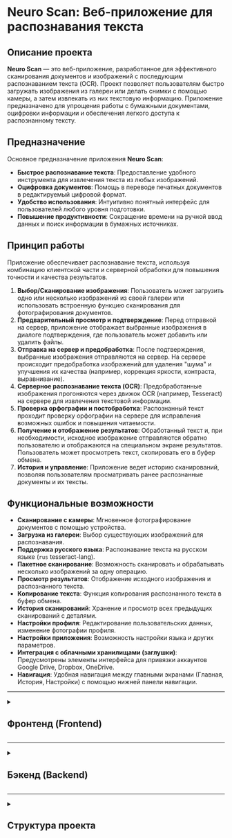 # Neuro Scan: Веб-приложение для распознавания текста

## Описание проекта

**Neuro Scan** — это веб-приложение, разработанное для эффективного сканирования документов и изображений с последующим распознаванием текста (OCR). Проект позволяет пользователям быстро загружать изображения из галереи или делать снимки с помощью камеры, а затем извлекать из них текстовую информацию. Приложение предназначено для упрощения работы с бумажными документами, оцифровки информации и обеспечения легкого доступа к распознанному тексту.

## Предназначение

Основное предназначение приложения **Neuro Scan**:

*   **Быстрое распознавание текста**: Предоставление удобного инструмента для извлечения текста из любых изображений.
*   **Оцифровка документов**: Помощь в переводе печатных документов в редактируемый цифровой формат.
*   **Удобство использования**: Интуитивно понятный интерфейс для пользователей любого уровня подготовки.
*   **Повышение продуктивности**: Сокращение времени на ручной ввод данных и поиск информации в бумажных источниках.

## Принцип работы

Приложение обеспечивает распознавание текста, используя комбинацию клиентской части и серверной обработки для повышения точности и качества результатов.

1.  **Выбор/Сканирование изображения**: Пользователь может загрузить одно или несколько изображений из своей галереи или использовать встроенную функцию сканирования для фотографирования документов.
2.  **Предварительный просмотр и подтверждение**: Перед отправкой на сервер, приложение отображает выбранные изображения в диалоге подтверждения, где пользователь может добавить или удалить файлы.
3.  **Отправка на сервер и предобработка**: После подтверждения, выбранные изображения отправляются на сервер. На сервере происходит предобработка изображений для удаления "шума" и улучшения их качества (например, коррекция яркости, контраста, выравнивание).
4.  **Серверное распознавание текста (OCR)**: Предобработанные изображения прогоняются через движок OCR (например, Tesseract) на сервере для извлечения текстовой информации.
5.  **Проверка орфографии и постобработка**: Распознанный текст проходит проверку орфографии на сервере для исправления возможных ошибок и повышения читаемости.
6.  **Получение и отображение результатов**: Обработанный текст и, при необходимости, исходное изображение отправляются обратно пользователю и отображаются на специальном экране результатов. Пользователь может просмотреть текст, скопировать его в буфер обмена.
7.  **История и управление**: Приложение ведет историю сканирований, позволяя пользователям просматривать ранее распознанные документы и их тексты.

## Функциональные возможности

*   **Сканирование с камеры**: Мгновенное фотографирование документов с помощью устройства.
*   **Загрузка из галереи**: Выбор существующих изображений для распознавания.
*   **Поддержка русского языка**: Распознавание текста на русском языке (`rus` tesseract-lang).
*   **Пакетное сканирование**: Возможность сканировать и обрабатывать несколько изображений за одну операцию.
*   **Просмотр результатов**: Отображение исходного изображения и распознанного текста.
*   **Копирование текста**: Функция копирования распознанного текста в буфер обмена.
*   **История сканирований**: Хранение и просмотр всех предыдущих сканирований с деталями.
*   **Настройки профиля**: Редактирование пользовательских данных, изменение фотографии профиля.
*   **Настройки приложения**: Возможность настройки языка и других параметров.
*   **Интеграция с облачными хранилищами (заглушки)**: Предусмотрены элементы интерфейса для привязки аккаунтов Google Drive, Dropbox, OneDrive.
*   **Навигация**: Удобная навигация между главными экранами (Главная, История, Настройки) с помощью нижней панели навигации.

---

<details>
<summary><h2>Фронтенд (Frontend)</h2></summary>

### Технологический стек Frontend

*   **React**: Основной фреймворк для создания пользовательского интерфейса.
*   **React Router DOM**: Для маршрутизации и навигации по различным экранам приложения.
*   **HTML5/CSS3**: Для структурирования содержимого и стилизации компонентов.
*   **JavaScript (ES6+)**: Язык программирования для логики приложения.

### Установка и запуск Frontend

Для запуска фронтенд-части проекта локально выполните следующие шаги:

1.  **Клонируйте репозиторий** (если применимо, иначе пропустите этот шаг и перейдите в папку проекта):
    ```bash
    git clone <URL_репозитория>
    cd ocr-scanner
    ```
2.  **Перейдите в корневую директорию Frontend** (фактически `src`):
    ```bash
    cd src
    ```
3.  **Установите зависимости** (если не установлено):
    ```bash
    npm install
    ```
4.  **Запустите приложение в режиме разработки**:
    ```bash
    npm start
    ```
    Приложение будет доступно по адресу [http://localhost:3000](http://localhost:3000) (или другому порту, если 3000 занят).

</details>

---

<details>
<summary><h2>Бэкенд (Backend)</h2></summary>

### Описание и назначение Backend

Серверная часть приложения **Neuro Scan** написана на Python с использованием фреймворка FastAPI. Она отвечает за всю тяжелую логику обработки изображений, распознавания текста и проверки орфографии, разгружая клиентскую часть и обеспечивая высокую производительность и точность.

### Принцип работы Backend

1.  **Загрузка файлов (`UploadService`)**: При получении изображений с клиентской части, `UploadService` отвечает за их безопасную загрузку и сохранение во временной директории на сервере с уникальными именами файлов.
2.  **Предобработка изображений (`ProcessingService`)**: Загруженные изображения передаются в `ProcessingService`, который выполняет следующие операции:
    *   **Чтение изображения**: Загрузка изображения с диска.
    *   **Преобразование в оттенки серого**: Для улучшения качества распознавания.
    *   **Коррекция наклона (Deskew)**: Автоматическое определение и исправление угла наклона текста на изображении с использованием библиотеки `deskew` и `scikit-image`, что значительно повышает точность OCR.
    *   **Сохранение обработанных изображений**: Обработанные изображения сохраняются во временную директорию для дальнейшего OCR.
3.  **Распознавание текста (OCR) (`OcrScanner`)**: Обработанные изображения поступают в `OcrScanner`, который использует библиотеку `EasyOCR` для извлечения текста. EasyOCR — это мощный инструмент, поддерживающий множество языков, включая русский, и способный эффективно работать с различными шрифтами и форматами.
4.  **Проверка орфографии и постобработка (`CorrectingErrors`)**: Распознанный текст передается в `CorrectingErrors` сервис. Этот сервис использует библиотеку `language-tool-python` для проверки орфографии и грамматики извлеченного текста. Это помогает исправить распространенные ошибки распознавания и предоставить пользователю более чистый и точный результат.
5.  **Хранение данных**: Бэкенд также включает репозитории и модели данных на основе SQLModel, которые отвечают за взаимодействие с базой данных (SQLite в текущей конфигурации) для хранения информации о пользователях, документах, истории сканирований и настроек.

### Технологический стек Backend

*   **FastAPI**: Высокопроизводительный фреймворк для построения API на Python.
*   **Uvicorn**: Асинхронный сервер ASGI для запуска FastAPI.
*   **SQLModel**: Библиотека для взаимодействия с базой данных (на основе SQLAlchemy и Pydantic).
*   **OpenCV (`opencv-python`), scikit-image, Pillow, deskew**: Библиотеки для предобработки изображений (удаление шума, улучшение качества, коррекция наклона).
*   **EasyOCR**: Инструмент для оптического распознавания символов (OCR) на сервере.
*   **language-tool-python**: Инструмент для проверки орфографии и грамматики.

### API Эндпоинты

Сервер предоставляет следующие основные API эндпоинты:

*   **`POST /upload`**: Принимает файлы изображений от клиента для загрузки на сервер.
    *   **Метод**: `POST`
    *   **Параметры**: `file` (UploadFile)
    *   **Возвращает**: информацию о загруженном файле (имя, путь, статус).
*   **`POST /process`**: Запускает процесс предобработки всех загруженных изображений.
    *   **Метод**: `POST`
    *   **Возвращает**: Результаты обработки изображений.
*   **`POST /correct`**: Запускает процесс проверки орфографии распознанного текста.
    *   **Метод**: `POST`
    *   **Возвращает**: Список найденных ошибок и, возможно, предложений по исправлению.
*   **`/docs`**: Документация API в формате Swagger UI (автоматически генерируется FastAPI).
*   **`/redoc`**: Документация API в формате ReDoc (автоматически генерируется FastAPI).

### База данных Backend

Проект использует SQLite в качестве базы данных по умолчанию, настроенной через `SQLModel` и `SQLAlchemy` с асинхронным драйвером `aiosqlite`. Модели данных определены в `back/src/models/`.

### Установка и запуск Backend

Для запуска бэкенд-части проекта локально выполните следующие шаги:

1.  **Перейдите в корневую директорию Backend** (фактически `back`):
    ```bash
    cd back
    ```
2.  **Создайте и активируйте виртуальное окружение** (рекомендуется):
    ```bash
    python -m venv venv
    # Для Windows
    .\venv\Scripts\activate
    # Для macOS/Linux
    source venv/bin/activate
    ```
3.  **Установите зависимости бэкенда** (если не установлено):
    ```bash
    pip install -r requirements.txt
    ```
4.  **Запустите сервер**:
    ```bash
    uvicorn main:app --host 0.0.0.0 --port 8000 --reload
    ```
    Сервер будет доступен по адресу [http://localhost:8000](http://localhost:8000). Документация API (Swagger UI) будет доступна по адресу [http://localhost:8000/docs](http://localhost:8000/docs).

</details>

---

<details>
<summary><h2>Структура проекта</h2></summary>

Проект имеет следующую структуру каталогов:

```
ocr-scanner/
├── Backend/                       # Серверная часть приложения (находится в директории `back/`)
│   ├── src/                    # Исходный код бэкенда
│   │   ├── config/             # Настройки приложения (БД, проекта)
│   │   │   └── database/
│   │   │   └── project_config.py
│   │   ├── models/             # Модели данных (SQLModel, Pydantic)
│   │   ├── repositories/       # Репозитории для работы с БД
│   │   ├── services/           # Бизнес-логика (загрузка, обработка, OCR, исправление ошибок)
│   │   │   ├── correcting_service.py # Сервис для проверки орфографии
│   │   │   ├── ocr_service.py      # Сервис для OCR
│   │   │   ├── processing_service.py # Сервис для предобработки изображений
│   │   │   └── upload_service.py   # Сервис для загрузки файлов
│   │   ├── routes.py           # API роуты (FastAPI)
│   │   └── __init__.py
│   ├── main.py                 # Точка входа для серверного приложения
│   └── requirements.txt        # Зависимости Python
├── Frontend/                   # Фронтенд часть приложения (находится в директории `src/`)
│   ├── public/
│   ├── src/                        # Исходный код фронтенда
│   │   ├── assets/               # Изображения и иконки приложения
│   │   ├── components/           # Переиспользуемые UI-компоненты (Button, Header, BottomNav и т.д.)
│   │   ├── screens/              # Экраны/страницы приложения
│   │   ├── styles/               # CSS-стили для компонентов и экранов
│   │   ├── App.js                # Главный компонент приложения, маршрутизация
│   │   └── index.js              # Точка входа в приложение
│   ├── .gitignore                # Файл для игнорирования Git
│   ├── package.json              # Метаданные проекта и зависимости фронтенда
│   └── package-lock.json         # Зафиксированные версии зависимостей фронтенда
├── README.md                 # Этот файл

```

</details>
